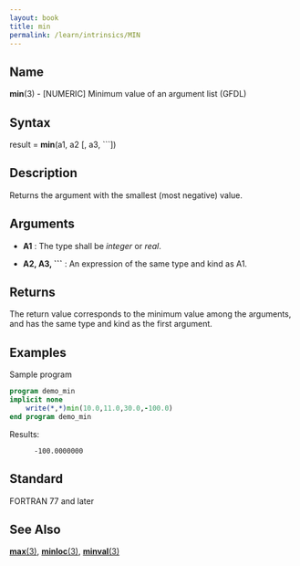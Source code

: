 ```yaml
---
layout: book
title: min
permalink: /learn/intrinsics/MIN
---
```

## __Name__

__min__(3) - \[NUMERIC\] Minimum value of an argument list
(GFDL)

## __Syntax__

result = __min__(a1, a2 \[, a3, \`\`\`\])

## __Description__

Returns the argument with the smallest (most negative) value.

## __Arguments__

  - __A1__
    : The type shall be _integer_ or _real_.

  - __A2, A3, \`\`\`__
    : An expression of the same type and kind as A1.

## __Returns__

The return value corresponds to the minimum value among the arguments,
and has the same type and kind as the first argument.

## __Examples__

Sample program

```fortran
program demo_min
implicit none
    write(*,*)min(10.0,11.0,30.0,-100.0)
end program demo_min
```

Results:

```
      -100.0000000
```

## __Standard__

FORTRAN 77 and later

## __See Also__

[__max__(3)](MAX),
[__minloc__(3)](MINLOC),
[__minval__(3)](MINVAL)
